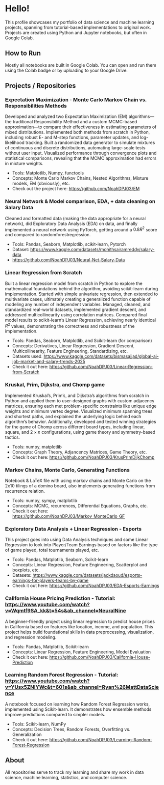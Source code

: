 # Hello! 

This profile showcases my portfolio of data science and machine learning projects, spanning from tutorial-based implementations to original work. Projects are created using Python and Jupyter notebooks, but often in Google Colab.

## How to Run

Mostly all notebooks are built in Google Colab. You can open and run them using the Colab badge or by uploading to your Google Drive.

## Projects / Repositories

### Expectation Maximization - Monte Carlo Markov Chain vs. Responsibilities Methods
Developed and analyzed two Expectation Maximization (EM) algorithms—the traditional Responsibility Method and a custom
MCMC-based approximation—to compare their effectiveness in estimating parameters of mixed distributions. Implemented both
methods from scratch in Python, including robust E- and M-step functions, parameter updates, and log-likelihood tracking. Built
a randomized data generator to simulate mixtures of continuous and discrete distributions, automating large-scale tests without
user input. Visualized performance through convergence plots and statistical comparisons, revealing that the MCMC
approximation had errors in mixture weights.

- Tools: Matplotlib, Numpy, functools
- Concepts: Monte Carlo Markov Chains, Nested Algorithms, Mixture models, EM (obviously), etc.
- Check out the project here: https://github.com/NoahDPJ03/EM

### Neural Network & Model comparison, EDA, + data cleaning on Salary Data 
Cleaned and formatted data (making the data appropriate for a neural network), did Exploratory Data Analysis (EDA) on data, 
and finally implemented a neural network using PyTorch, getting around a $0.8 R^2$ score and compared to randomforestregression.

- Tools: Pandas, Seaborn, Matplotlib, scikit-learn, Pytorch
- Dataset: https://www.kaggle.com/datasets/mohithsairamreddy/salary-data
- https://github.com/NoahDPJ03/Neural-Net-Salary-Data

### Linear Regression from Scratch
Built a linear regression model from scratch in Python to explore the mathematical foundations behind the algorithm, avoiding
scikit-learn during implementation. Started with simple univariate regression, then extended to multivariate cases, ultimately
creating a generalized function capable of modeling any number of independent variables. Managed, cleaned, and standardized
real-world datasets, implemented gradient descent, and addressed multicollinearity using correlation matrices. Compared final
model results to scikit-learn’s Linear Regression, achieving nearly identical $R^2$ values, demonstrating the correctness and
robustness of the implementation.

- Tools: Pandas, Seaborn, Matplotlib, and Scikit-learn (for comparison)
- Concepts: Derivatives, Linear Regression, Gradient Descent, Multicollinearity, Feature Engineering, Standardizing, etc.
- Datasets used: https://www.kaggle.com/datasets/bismasajjad/global-ai-job-market-and-salary-trends-2025
- Check it out here: https://github.com/NoahDPJ03/Linear-Regression-from-Scratch


### Kruskal, Prim, Dijkstra, and Chomp game
Implemented Kruskal’s, Prim’s, and Dijkstra’s algorithms from scratch in Python and applied them to user-designed graphs with custom adjacency matrices, ensuring each met problem-specific constraints like unique edge weights and minimum vertex degree. Visualized minimum spanning trees and shortest paths, and explained the underlying logic behind each algorithm’s behavior. Additionally, developed and tested winning strategies for the game of Chomp across different board types, including linear, square, and $2 \times n$ configurations, using game theory and symmetry-based tactics.

- Tools: numpy, matplotlib
- Concepts: Graph Theory, Adjancency Matrices, Game Theory, etc.
- Check it out here: https://github.com/NoahDPJ03/KrusPrimDijkChomp

### Markov Chains, Monte Carlo, Generating Functions
Notebook & LaTeX file with using markov chains and Monte Carlo on the 2x10 tilings of a domino board, also implements generating functions from recurrence relation.

- Tools: numpy, sympy, matplotlib
- Concepts: MCMC, recurrences, Differential Equations, Graphs, etc.
- Check it out here: https://github.com/NoahDPJ03/Markov_MonteCarlo_GF

### Exploratory Data Analysis + Linear Regression - Esports
This project goes into using Data Analysis techniques and some Linear Regression to look into Player/Team Earnings based on factors like the type of game played, total tournaments played, etc.

- Tools: Pandas, Matplotlib, Seaborn, Scikit-learn
- Concepts: Linear Regression, Feature Engineering, Scatterplot and boxplots, etc.
- Datasets: https://www.kaggle.com/datasets/jackdaoud/esports-earnings-for-players-teams-by-game
- Check it out here: https://github.com/NoahDPJ03/EDA-Esports-Earnings

### California House Pricing Prediction - Tutorial: https://www.youtube.com/watch?v=Wqmtf9SA_kk&t=54s&ab_channel=NeuralNine
A beginner-friendly project using linear regression to predict house prices in California based on features like location, income, and population. This project helps build foundational skills in data preprocessing, visualization, and regression modeling.

- Tools: Pandas, Matplotlib, Scikit-learn 
- Concepts: Linear Regression, Feature Engineering, Model Evaluation
- Check it out here: https://github.com/NoahDPJ03/California-House-Prediction

### Learning Random Forest Regression - Tutorial: https://www.youtube.com/watch?v=YUsx5ZNlYWc&t=601s&ab_channel=Ryan%26MattDataScience
A notebook focused on learning how Random Forest Regression works, implemented using Scikit-learn. It demonstrates how ensemble methods improve predictions compared to simpler models.

- Tools: Scikit-learn, NumPy
- Concepts: Decision Trees, Random Forests, Overfitting vs. Generalization
- Check it out here: https://github.com/NoahDPJ03/Learning-Random-Forest-Regression




## About

All repositories serve to track my learning and share my work in data science, machine learning, statistics, and computer science.
